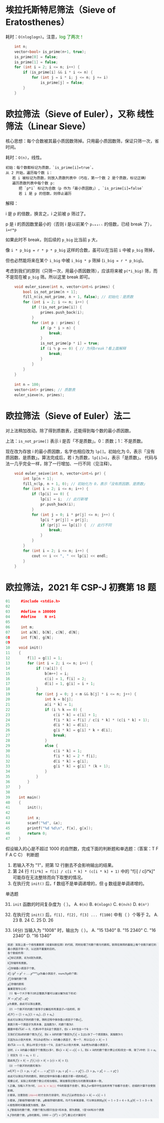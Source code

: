 # 埃拉托斯特尼筛法（Sieve of Eratosthenes）

耗时：`O(nloglogn)`。注意，<font color="green">log 了两次！</font>

```cpp
    int n;
    vector<bool> is_prime(n+1, true);
    is_prime[0] = false;
    is_prime[1] = false;
    for (int i = 2; i <= n; i++) {
        if (is_prime[i] && i * i <= n) {
            for (int j = i * i; j <= n; j += i)
                is_prime[j] = false;
        }
    }
```

# 欧拉筛法（Sieve of Euler），又称 线性筛法（Linear Sieve）

核心思想：每个合数被其最小质因数筛掉。只用最小质因数筛，保证只筛一次，省时间。

耗时：`O(n)`，线性。

```
初始：每个数都标记为质数，`is_prime[i]=true`。
从 2 开始，遍历每个数 i：
   若 i 被标记为质数，则放入质数列表中（巧在，第一个数 2 是个质数，标记正确）
   遍历质数列表中每个数 p:
      把 `p*i` 标记为合数（p 作为「最小质因数」）, `is_prime[i]=false`
      若 i 是 p 的倍数，则停止遍历
```

解释：

i 是 p 的倍数，换言之，i 之前被 p 筛过了。

p 是 i 的质因数里最小的（否则 i 是以前某个 `pₛₘₐₗₗ` 的倍数，已经 break 了），`i=r*p`

如果此时不 break，则后续的 `p_big` 比当前 `p` 大，

像 `i * p_big = r * p * p_big` 这样的合数，虽可以在当前 `i` 中被 `p_big` 筛掉，

但也必然能将来在某个 `i_big` 中被 `i_big * p` 筛掉 (`i_big = r * p_big`)。

考虑到我们的原则（只筛一次，用最小质因数筛），应该将来被 `p(*i_big)` 筛，而不是现在被 `p_big` 筛。所以这里 break 即可。

```cpp
    void euler_sieve(int n, vector<int>& primes) {
        bool is_not_prime[n + 1];
        fill_n(is_not_prime, n + 1, false); // 初始化：是质数
        for (int i = 2; i <= n; i++) {
            if (!is_not_prime[i]) {
                primes.push_back(i);
            }
            for (int p : primes) {
                if (p * i > n) {
                    break;
                }
                is_not_prime[p * i] = true;
                if (i % p == 0) { // 为何break？看上面解释
                    break;
                }
            }
        }
    }

    int n = 100;
    vector<int> primes; // 质数表
    euler_sieve(n, primes);
```

# 欧拉筛法（Sieve of Euler）法二

对上法稍加改动。除了得到质数表，还能得到每个数的最小质因数。

上法：`is_not_prime[]` 表示 i 是否「不是质数」。0：质数；1：不是质数。

现在改为存放 i 的最小质因数，名字也相应改为 `lp[]`。初始化为 0，表示「没有质因数、是质数」。算法完成后，若 i 为质数，`lp[i]=i`，表示「是质数」。
代码与法一几乎完全一样，除了一行增加、一行不同（见注释）。

```cpp
    void euler_seive(int n, vector<int>& pr) {
        int lp[n + 1];
        fill_n(lp, n + 1, 0); // 初始化为 0，表示「没有质因数、是质数」
        for (int i = 2; i <= n; i++) {
            if (lp[i] == 0) {
                lp[i] = i;  // 此行新增
                pr.push_back(i);
            }
            for (int j = 0; i * pr[j] <= n; j++) {
                lp[i * pr[j]] = pr[j];
                if (pr[j] == lp[i]) {  // 此行不同
                    break;
                }
            }
        }
        for (int i = 2; i <= n; i++) {
            cout << i << ", " << lp[i] << endl;
        }
    }
```

# 欧拉筛法，2021 年 CSP-J 初赛第 18 题

```cpp
01     #include <stdio.h>
02 
03     #define n 100000
04     #define    N n+1
05 
06     int m;
07     int a[N], b[N], c[N], d[N];
08     int f[N], g[N];
09 
10    void init() 
11    {
12        f[1] = g[1] = 1;
13        for (int i = 2; i <= n; i++) {
14            if (!a[i]) {
15                b[m++] = i;
16                c[i] = 1, f[i] = 2;
17                d[i] = 1, g[i] = i + 1;
18            }
19            for (int j = 0; j < m && b[j] * i <= n; j++) {
20                int k = b[j];
21                a[i * k] = 1;
22                if (i % k == 0) {
23                    c[i * k] = c[i] + 1;
24                    f[i * k] = f[i] / c[i * k] * (c[i * k] + 1);
25                    d[i * k] = d[i];
26                    g[i * k] = g[i] * k + d[i];
27                    break;
28                }
29                else {
30                    c[i * k] = 1;
31                    f[i * k] = 2 * f[i];
32                    d[i * k] = g[i];
33                    g[i * k] = g[i] * (k + 1);
34                }
35            }
36        }
37    }
38
39    int main() 
40    {
41        init();
42        
43        int x;
44        scanf("%d", &x);
45        printf("%d %d\n", f[x], g[x]);
46        return 0;
47    }
```

假设输入的心是不超过 1000 的自然数，完成下面的判断题和单选题：（答案：T F F A C C）
判断题
1. 若输入不为 "1"，把第 12 行删去不会影响输出的结果。
2. 第 24 行 `f[i*k] = f[i] / c[i * k] * (c[i * k] + 1)` 中的 "f[i] / c[i*k]" 可能存在无法整除而向下取整的情况。
3. 在执行完 `init()` 后，f 数组不是单调递增的，但 g 数组是单调递增的。

单选题

31. `init` 函数的时间复杂度为（ ）。
A. `θ(n)`
B. `θ(nlogn)`
C. `θ(n√n)`
D. `θ(n²)`

32. 在执行完 `init()` 后，`f[1], f[2], f[3] ... f[100]` 中有（ ）个等于 2。
A. 23
B. 24
C. 25
D. 26

33. (4分) 当输入为 "1008" 时，输出为（ ）。
A. "15 1340"
B. "15 2340"
C. "16 2340"
D. "16 1340"

![pic](pics/cspj-2021-euler-sieve.png)

